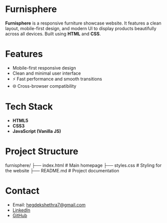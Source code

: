 # Furnisphere

**Furnisphere** is a responsive furniture showcase website. It features a clean layout, mobile-first design, and modern UI to display products beautifully across all devices. Built using **HTML** and **CSS**.

# Features
- Mobile-first responsive design  
- Clean and minimal user interface  
- ⚡ Fast performance and smooth transitions  
- 🌐 Cross-browser compatibility  

# Tech Stack
- **HTML5**  
- **CSS3**  
- **JavaScript (Vanilla JS)**

# Project Structure
furnisphere/
├── index.html      # Main homepage
├── styles.css      # Styling for the website
├── README.md       # Project documentation

#  Contact
-  Email: [hegdekshethra7@gmail.com](mailto:hegdekshethra7@gmail.com)  
-  [LinkedIn](https://www.linkedin.com/in/your-profile)  
-  [GitHub](https://github.com/your-username)



